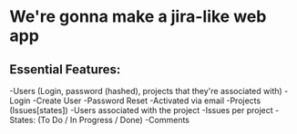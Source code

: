 # We're gonna make a jira-like web app

## Essential Features: 
-Users (Login, password (hashed), projects that they're associated with)
 -Login
 -Create User
 -Password Reset
  -Activated via email
-Projects (Issues[states])
 -Users associated with the project
 -Issues per project
  -States: (To Do / In Progress / Done)
  -Comments

